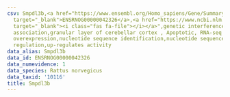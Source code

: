 ```yaml
---
csv: Smpdl3b,<a href="https://www.ensembl.org/Homo_sapiens/Gene/Summary?db=core;g=ENSRNOG00000042326"
  target="_blank">ENSRNOG00000042326</a>,<a href="https://www.ncbi.nlm.nih.gov/pubmed/30467350"
  target="_blank"><i class="fas fa-file"></i></a>",genetic interference,functional
  association,granular layer of cerebellar cortex , Apoptotic, RNA-seq assay, hsf-1
  overexpression,nucleotide sequence identification,nucleotide sequence identification,transcriptional
  regulation,up-regulates activity
data_alias: Smpdl3b
data_id: ENSRNOG00000042326
data_numevidence: 1
data_species: Rattus norvegicus
data_taxid: '10116'
title: Smpdl3b
---
```


